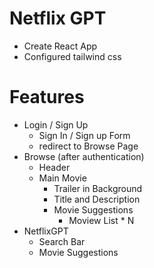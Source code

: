 # Netflix GPT

- Create React App
- Configured tailwind css

# Features

- Login / Sign Up
  - Sign In / Sign up Form
  - redirect to Browse Page
- Browse (after authentication)
  - Header
  - Main Movie
    - Trailer in Background
    - Title and Description
    - Movie Suggestions
      - Moview List \* N
- NetflixGPT
  - Search Bar
  - Movie Suggestions
